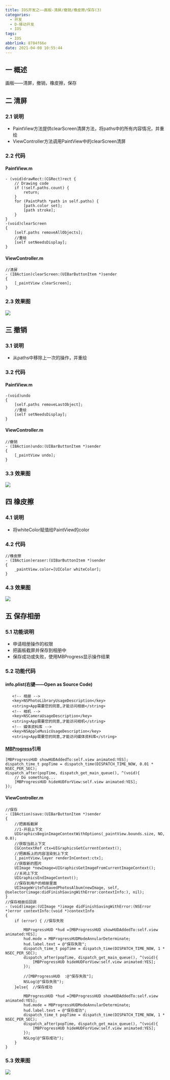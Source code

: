 ```yaml
---
title: IOS开发之——画板-清屏/撤销/橡皮擦/保存(3)
categories:
  - 开发
  - D-移动开发
  - IOS
tags:
  - IOS
abbrlink: 8784f66e
date: 2021-04-08 10:55:44
---
```

## 一 概述

画板——清屏，撤销，橡皮擦，保存

<!--more-->

## 二 清屏

### 2.1 说明

* PaintView方法提供clearScreen清屏方法，将paths中的所有内容情况，并重绘
* ViewController方法调用PaintView中的clearScreen清屏

### 2.2 代码

#### PaintView.m

```
- (void)drawRect:(CGRect)rect {
    // Drawing code
    if (!self.paths.count) {
        return;
    }
    for (PaintPath *path in self.paths) {
        [path.color set];
        [path stroke];
    }
}
-(void)clearScreen
{
    [self.paths removeAllObjects];
    //重绘
    [self setNeedsDisplay];
}
```

#### ViewController.m

```
//清屏
- (IBAction)clearScreen:(UIBarButtonItem *)sender
{
    [_paintView clearScreen];
}
```

### 2.3 效果图

![][1]
## 三 撤销

### 3.1 说明

* 从paths中移除上一次的操作，并重绘

### 3.2 代码

#### PaintView.m

```
-(void)undo
{
    [self.paths removeLastObject];
    //重绘
    [self setNeedsDisplay];
}
```

#### ViewController.m

```
//撤销
- (IBAction)undo:(UIBarButtonItem *)sender
{
    [_paintView undo];
}
```

### 3.3 效果图
![][2]
## 四 橡皮擦

### 4.1 说明

* 将whiteColor赋值给PaintView的color

### 4.2 代码

```
//橡皮擦
- (IBAction)eraser:(UIBarButtonItem *)sender
{
    _paintView.color=[UIColor whiteColor];
}
```

### 4.3 效果图
![][3]
## 五 保存相册

### 5.1 功能说明

* 申请相册操作的权限
* 把画板截屏并保存到相册中
* 保存成功或失败，使用MBProgress显示操作结果

### 5.2 功能代码

#### info.plist(右键——Open as Source Code)

```
   <!-- 相册 -->
   <key>NSPhotoLibraryUsageDescription</key>
   <string>App需要您的同意,才能访问相册</string>
   <!-- 相机 -->
   <key>NSCameraUsageDescription</key>
   <string>App需要您的同意,才能访问相机</string>
   <!-- 媒体资料库 -->
   <key>NSAppleMusicUsageDescription</key>
   <string>App需要您的同意,才能访问媒体资料库</string> 
```

#### [MBProgress](https://github.com/jdg/MBProgressHUD)引用

```
[MBProgressHUD showHUDAddedTo:self.view animated:YES];
dispatch_time_t popTime = dispatch_time(DISPATCH_TIME_NOW, 0.01 * NSEC_PER_SEC);
dispatch_after(popTime, dispatch_get_main_queue(), ^(void){
	// Do something...
	[MBProgressHUD hideHUDForView:self.view animated:YES];
});
```

#### ViewController.m

```
//保存
- (IBAction)save:(UIBarButtonItem *)sender
{
    //把画板截屏
    //1-开启上下文
    UIGraphicsBeginImageContextWithOptions(_paintView.bounds.size, NO, 0.0);
    //获取当前上下文
    CGContextRef ctx=UIGraphicsGetCurrentContext();
    //把画板上的内容渲染到上下文
    [_paintView.layer renderInContext:ctx];
    //获取新的图片
    UIImage *newImage=UIGraphicsGetImageFromCurrentImageContext();
    //关闭上下文
    UIGraphicsEndImageContext();
    //保存到用户的相册里面
    UIImageWriteToSavedPhotosAlbum(newImage, self, @selector(image:didFinishSavingWithError:contextInfo:), nil);
}
//保存相册后回调
- (void)image:(UIImage *)image didFinishSavingWithError:(NSError *)error contextInfo:(void *)contextInfo
{
    if (error) { //保存失败
        
        MBProgressHUD *hud =[MBProgressHUD showHUDAddedTo:self.view animated:YES];
        hud.mode = MBProgressHUDModeAnnularDeterminate;
        hud.label.text = @"保存失败";
        dispatch_time_t popTime = dispatch_time(DISPATCH_TIME_NOW, 1 * NSEC_PER_SEC);
        dispatch_after(popTime, dispatch_get_main_queue(), ^(void){
            [MBProgressHUD hideHUDForView:self.view animated:YES];
        });
        
        //[MBProgressHUD  :@"保存失败"];
        NSLog(@"保存失败");
    }else{  //保存成功
        
        MBProgressHUD *hud =[MBProgressHUD showHUDAddedTo:self.view animated:YES];
        hud.mode = MBProgressHUDModeAnnularDeterminate;
        hud.label.text = @"保存成功";
        dispatch_time_t popTime = dispatch_time(DISPATCH_TIME_NOW, 1 * NSEC_PER_SEC);
        dispatch_after(popTime, dispatch_get_main_queue(), ^(void){
            [MBProgressHUD hideHUDForView:self.view animated:YES];
        });
        NSLog(@"保存成功");
    }
}
```

### 5.3 效果图

![][4]


[1]:https://raw.githubusercontent.com/PGzxc/CDN/master/blog-ios/ios-draw-clean-screen.gif
[2]:https://raw.githubusercontent.com/PGzxc/CDN/master/blog-ios/ios-draw-undo.gif
[3]:https://raw.githubusercontent.com/PGzxc/CDN/master/blog-ios/ios-draw-eraser.gif
[4]:https://raw.githubusercontent.com/PGzxc/CDN/master/blog-ios/ios-draw-capture-save.gif

